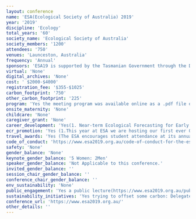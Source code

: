 ```yaml
---
layout: conference 
name: 'ESA(Ecological Society of Australia) 2019'
year: '2019'
discipline: 'Ecology'
total_years: '60'
society_name: 'Ecological Society of Australia'
society_members: '1200'
attendees: '750'
venues: 'Launceston, Australia'
frequency: 'Annual'
sponsors: 'ESA19 is supported by the Tasmanian Government through the Department of State Growth'
virtual: 'None'
digital_archives: 'None'
cost: ' $2000-$4000'
registration_fee: '$355-$1025'
carbon_footprint: '750'
other_carbon_footprint: '225'
program: 'Yes the meeting program was available online as a .pdf file on the conference website.'
onsite_maternity: 'None'
childcare: 'None'
caregiver_grant: 'None'
career_development: 'Yes(1. Near-term Ecological Forecasting for Early Career Researchers. 2.Unlock your skills to increase Biosecurity and Biodiversity outcomes. 3. Communicating real ecology through stories: a writers workshop. 4.Writing for publication workshop. 5.Introductory concepts in spatial capture recapture.  5.Taking your R skills to the next level: four great strategies for reproducible research.  6. National Environmental Prediction System (NEPS) Scoping Study Consultation.  7.Shaping the next National State of the Environment Report for 2021.     8. Visualising Research: Telling Stories of Discovery.    see details: https://www.esa2019.org.au/workshops-at-esa19/.)'
ecr_promotion: 'Yes (1.This year at ESA we are hosting our first ever Queer mixer: Queer people in science face particular challenges, whether that be working in locations that are unsafe and intolerant of LGBT+ individuals, or being in a work environment that is dominated by cis- and heteronormativity. There is increasing awareness of the underrepresentation of minorities in the sciences. Recognising this inequality is the first step to meeting the challenge of enhancing diversity and inclusivity in science. A 2013 survey (Yoder and Mattheis 2016) of people in STEM fields found that 40percent of LGBTQ+ identified respondents are not out to their colleagues. This is not the culture we strive for in ecology, and not within ESA. Enhancing the visibility of LGBTQ+ people (umbrella term for non-heterosexual or cisgender individuals: Queer) in ecology is important to enhancing the inclusive and diverse culture of the scientific field in Australia. ESA is in the position to influence the broader community of ecologists and ecology-related fields in Australia. Modelling off of the success of the British Ecological Society (BES) LGBT+ network and mixers (https://www.britishecologicalsociety.org/membership-community/diversity/) , we will host a Queer mixer at ESA19 in Launceston.          2.Equity or Diversity Concerns? – You’ve got an Ally! We are striving to improve Equity and Diversity within ESA (and elsewhere) via our Equity and Diversity Policy and the addition of the Conference Code of Conduct. On a more personal level though, we want to provide a safe space for our members and conference attendees to raise issues outside of formal pathways, because often, the best time to say something is now! ESA has nominated a team of Equity and Diversity Allies at the 2019 conference to provide support for members who may have an equity and/or diversity issue, and to provide an avenue to lodge feedback or a complaint. If you would like to talk to someone please seek out one of the people listed below (look for the rainbow lanyard!). If you can’t find them, just ask at the ESA booth and we will help link you up. We can guarantee that any conversations will be handled with understanding and confidentiality.Interested in joining or contributing to the Equity & Diversity Working Group? Contact Gail at the ESA Booth.)'
travel_awards: 'Yes (The ESA encourages student attendance at its annual conference by providing a number of student travel grants each year. Every student who applies for the grant and meets the criteria (until the allocation is exhausted) will receive some level of funding depending on the geographic location of their home campus (funding amounts shown below). The grants will be awarded in the order they were received once abstract confirmations have been sent out, you are welcome to apply beforehand, but will not be awarded a grant if your abstract is not accepted. ​ The amount of the grant received will be based on relative travel costs of all applicants, and are generally determined on the basis of relative costs of air travel. In addition to the usual travel grants, up to five extra travel grants (Wiley Student Fellowships) will be sponsored by Wiley Publishing. These fellowships will be awarded to individuals from the pool of applicants who have the highest travel costs. To be eligible for a student travel grant, applicants must be a member of the Society, be the presenting author of a talk or poster, and not have previously won a travel grant from the Society.)'
code_of_conduct: 'https://www.esa2019.org.au/code-of-conduct-for-the-esa-annual-conference-and-events/'
safety: 'None'
gender_balance: 'None'
keynote_gender_balance: '5 Women: 2Men'
speaker_gender_balance: 'Not Applicable to this conference.'
invited_gender_balance: ''
session_chair_gender_balance: ''
conference_chair_gender_balance: ''
env_sustainability: 'None'
public_engagement: 'Yes a public lecture(https://www.esa2019.org.au/public-lecture-managing-fire-risk-in-tasmania/)'
sustainability_initiatives: 'Yes trying to offset some carbon: Delegates are requested to contribute $20 as part of the registration fee to mitigate carbon emissions. This money will be donated to the following carbon offset projects (https://www.esa2019.org.au/venue/esa19-carbon-offset/)'
conference_url: 'https://www.esa2019.org.au/'
other_details: ''
---
```

